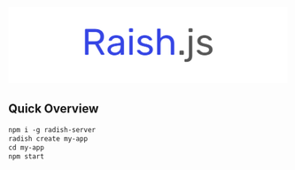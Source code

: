 ![logo](/logo.png)

## Quick Overview

```
npm i -g radish-server
radish create my-app
cd my-app
npm start
```
